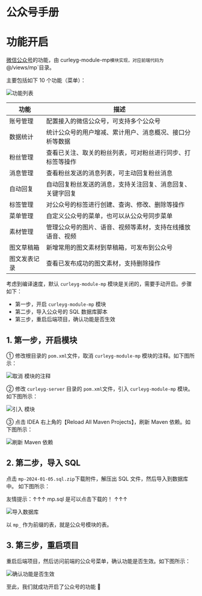 # 公众号手册

# 功能开启

[微信公众号](https://developers.weixin.qq.com/doc/offiaccount/Getting_Started/Overview.html)的功能，由 curleyg-module-mp`模块实现，对应前端代码为 `@/views/mp`目录。

主要包括如下 10 个功能（菜单）：

![功能列表](https://curleyg-1311489005.cos.ap-shanghai.myqcloud.com/202412131113212.png)

| 功能         | 描述                                                       |
| ------------ | ---------------------------------------------------------- |
| 账号管理     | 配置接入的微信公众号，可支持多个公众号                     |
| 数据统计     | 统计公众号的用户增减、累计用户、消息概况、接口分析等数据   |
| 粉丝管理     | 查看已关注、取关的粉丝列表，可对粉丝进行同步、打标签等操作 |
| 消息管理     | 查看粉丝发送的消息列表，可主动回复粉丝消息                 |
| 自动回复     | 自动回复粉丝发送的消息，支持关注回复、消息回复、关键字回复 |
| 标签管理     | 对公众号的标签进行创建、查询、修改、删除等操作             |
| 菜单管理     | 自定义公众号的菜单，也可以从公众号同步菜单                 |
| 素材管理     | 管理公众号的图片、语音、视频等素材，支持在线播放语音、视频 |
| 图文草稿箱   | 新增常用的图文素材到草稿箱，可发布到公众号                 |
| 图文发表记录 | 查看已发布成功的图文素材，支持删除操作                     |

考虑到编译速度，默认 `curleyg-module-mp` 模块是关闭的，需要手动开启。步骤如下：

- 第一步，开启 `curleyg-module-mp` 模块
- 第二步，导入公众号的 SQL 数据库脚本
- 第三步，重启后端项目，确认功能是否生效

## 1. 第一步，开启模块

① 修改根目录的 `pom.xml`文件，取消 `curleyg-module-mp` 模块的注释。如下图所示：

![取消  模块的注释](https://curleyg-1311489005.cos.ap-shanghai.myqcloud.com/202412131113973.png)

② 修改 `curleyg-server` 目录的 `pom.xml`文件，引入 `curleyg-module-mp` 模块。如下图所示：

![引入  模块](https://curleyg-1311489005.cos.ap-shanghai.myqcloud.com/202412131113664.png)

③ 点击 IDEA 右上角的【Reload All Maven Projects】，刷新 Maven 依赖。如下图所示：

![刷新 Maven 依赖](https://doc.iocoder.cn/img/%E5%85%AC%E4%BC%97%E5%8F%B7%E6%89%8B%E5%86%8C/%E5%8A%9F%E8%83%BD%E5%BC%80%E5%90%AF/%E7%AC%AC%E4%B8%80%E6%AD%A5-03.png)

## 2. 第二步，导入 SQL

点击 `mp-2024-01-05.sql.zip`下载附件，解压出 SQL 文件，然后导入到数据库中。 如下图所示：

友情提示：↑↑↑ mp.sql 是可以点击下载的！ ↑↑↑

![导入数据库](https://curleyg-1311489005.cos.ap-shanghai.myqcloud.com/202412131114638.png)

以 `mp_` 作为前缀的表，就是公众号模块的表。

## 3. 第三步，重启项目

重启后端项目，然后访问前端的公众号菜单，确认功能是否生效。如下图所示：

![确认功能是否生效](https://curleyg-1311489005.cos.ap-shanghai.myqcloud.com/202412131114440.png)

至此，我们就成功开启了公众号的功能 🙂